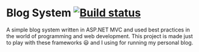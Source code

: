 # Blog System [![Build status](https://ci.appveyor.com/api/projects/status/x1p0r5vakejkan7h?svg=true)](https://ci.appveyor.com/project/IvanIvanov/blogsystem)

A simple blog system written in ASP.NET MVC and used best practices in the world of programming and web development.
This project is made just to play with these frameworks :smiley: and I using for running my personal blog.